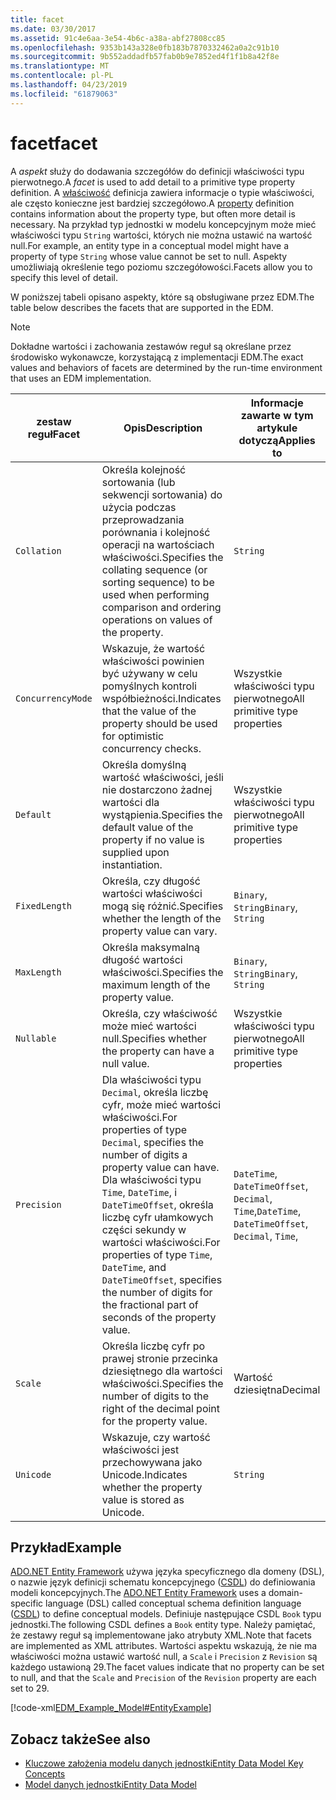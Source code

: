 ```yaml
---
title: facet
ms.date: 03/30/2017
ms.assetid: 91c4e6aa-3e54-4b6c-a38a-abf27808cc85
ms.openlocfilehash: 9353b143a328e0fb183b7870332462a0a2c91b10
ms.sourcegitcommit: 9b552addadfb57fab0b9e7852ed4f1f1b8a42f8e
ms.translationtype: MT
ms.contentlocale: pl-PL
ms.lasthandoff: 04/23/2019
ms.locfileid: "61879063"
---
```

# <a name="facet"></a><span data-ttu-id="381f2-102">facet</span><span class="sxs-lookup"><span data-stu-id="381f2-102">facet</span></span>
<span data-ttu-id="381f2-103">A *aspekt* służy do dodawania szczegółów do definicji właściwości typu pierwotnego.</span><span class="sxs-lookup"><span data-stu-id="381f2-103">A *facet* is used to add detail to a primitive type property definition.</span></span> <span data-ttu-id="381f2-104">A [właściwość](../../../../docs/framework/data/adonet/property.md) definicja zawiera informacje o typie właściwości, ale często konieczne jest bardziej szczegółowo.</span><span class="sxs-lookup"><span data-stu-id="381f2-104">A [property](../../../../docs/framework/data/adonet/property.md) definition contains information about the property type, but often more detail is necessary.</span></span> <span data-ttu-id="381f2-105">Na przykład typ jednostki w modelu koncepcyjnym może mieć właściwości typu `String` wartości, których nie można ustawić na wartość null.</span><span class="sxs-lookup"><span data-stu-id="381f2-105">For example, an entity type in a conceptual model might have a property of type `String` whose value cannot be set to null.</span></span> <span data-ttu-id="381f2-106">Aspekty umożliwiają określenie tego poziomu szczegółowości.</span><span class="sxs-lookup"><span data-stu-id="381f2-106">Facets allow you to specify this level of detail.</span></span>  
  
 <span data-ttu-id="381f2-107">W poniższej tabeli opisano aspekty, które są obsługiwane przez EDM.</span><span class="sxs-lookup"><span data-stu-id="381f2-107">The table below describes the facets that are supported in the EDM.</span></span>  
  
> [!NOTE]
>  <span data-ttu-id="381f2-108">Dokładne wartości i zachowania zestawów reguł są określane przez środowisko wykonawcze, korzystającą z implementacji EDM.</span><span class="sxs-lookup"><span data-stu-id="381f2-108">The exact values and behaviors of facets are determined by the run-time environment that uses an EDM implementation.</span></span>  
  
|<span data-ttu-id="381f2-109">zestaw reguł</span><span class="sxs-lookup"><span data-stu-id="381f2-109">Facet</span></span>|<span data-ttu-id="381f2-110">Opis</span><span class="sxs-lookup"><span data-stu-id="381f2-110">Description</span></span>|<span data-ttu-id="381f2-111">Informacje zawarte w tym artykule dotyczą</span><span class="sxs-lookup"><span data-stu-id="381f2-111">Applies to</span></span>|  
|-----------|-----------------|----------------|  
|`Collation`|<span data-ttu-id="381f2-112">Określa kolejność sortowania (lub sekwencji sortowania) do użycia podczas przeprowadzania porównania i kolejność operacji na wartościach właściwości.</span><span class="sxs-lookup"><span data-stu-id="381f2-112">Specifies the collating sequence (or sorting sequence) to be used when performing comparison and ordering operations on values of the property.</span></span>|`String`|  
|`ConcurrencyMode`|<span data-ttu-id="381f2-113">Wskazuje, że wartość właściwości powinien być używany w celu pomyślnych kontroli współbieżności.</span><span class="sxs-lookup"><span data-stu-id="381f2-113">Indicates that the value of the property should be used for optimistic concurrency checks.</span></span>|<span data-ttu-id="381f2-114">Wszystkie właściwości typu pierwotnego</span><span class="sxs-lookup"><span data-stu-id="381f2-114">All primitive type properties</span></span>|  
|`Default`|<span data-ttu-id="381f2-115">Określa domyślną wartość właściwości, jeśli nie dostarczono żadnej wartości dla wystąpienia.</span><span class="sxs-lookup"><span data-stu-id="381f2-115">Specifies the default value of the property if no value is supplied upon instantiation.</span></span>|<span data-ttu-id="381f2-116">Wszystkie właściwości typu pierwotnego</span><span class="sxs-lookup"><span data-stu-id="381f2-116">All primitive type properties</span></span>|  
|`FixedLength`|<span data-ttu-id="381f2-117">Określa, czy długość wartości właściwości mogą się różnić.</span><span class="sxs-lookup"><span data-stu-id="381f2-117">Specifies whether the length of the property value can vary.</span></span>|<span data-ttu-id="381f2-118">`Binary`, `String`</span><span class="sxs-lookup"><span data-stu-id="381f2-118">`Binary`, `String`</span></span>|  
|`MaxLength`|<span data-ttu-id="381f2-119">Określa maksymalną długość wartości właściwości.</span><span class="sxs-lookup"><span data-stu-id="381f2-119">Specifies the maximum length of the property value.</span></span>|<span data-ttu-id="381f2-120">`Binary`, `String`</span><span class="sxs-lookup"><span data-stu-id="381f2-120">`Binary`, `String`</span></span>|  
|`Nullable`|<span data-ttu-id="381f2-121">Określa, czy właściwość może mieć wartości null.</span><span class="sxs-lookup"><span data-stu-id="381f2-121">Specifies whether the property can have a null value.</span></span>|<span data-ttu-id="381f2-122">Wszystkie właściwości typu pierwotnego</span><span class="sxs-lookup"><span data-stu-id="381f2-122">All primitive type properties</span></span>|  
|`Precision`|<span data-ttu-id="381f2-123">Dla właściwości typu `Decimal`, określa liczbę cyfr, może mieć wartości właściwości.</span><span class="sxs-lookup"><span data-stu-id="381f2-123">For properties of type `Decimal`, specifies the number of digits a property value can have.</span></span> <span data-ttu-id="381f2-124">Dla właściwości typu `Time`, `DateTime`, i `DateTimeOffset`, określa liczbę cyfr ułamkowych części sekundy w wartości właściwości.</span><span class="sxs-lookup"><span data-stu-id="381f2-124">For properties of type `Time`, `DateTime`, and `DateTimeOffset`, specifies the number of digits for the fractional part of seconds of the property value.</span></span>|<span data-ttu-id="381f2-125">`DateTime`, `DateTimeOffset`, `Decimal`, `Time`,</span><span class="sxs-lookup"><span data-stu-id="381f2-125">`DateTime`, `DateTimeOffset`, `Decimal`, `Time`,</span></span>|  
|`Scale`|<span data-ttu-id="381f2-126">Określa liczbę cyfr po prawej stronie przecinka dziesiętnego dla wartości właściwości.</span><span class="sxs-lookup"><span data-stu-id="381f2-126">Specifies the number of digits to the right of the decimal point for the property value.</span></span>|<span data-ttu-id="381f2-127">Wartość dziesiętna</span><span class="sxs-lookup"><span data-stu-id="381f2-127">Decimal</span></span>|  
|`Unicode`|<span data-ttu-id="381f2-128">Wskazuje, czy wartość właściwości jest przechowywana jako Unicode.</span><span class="sxs-lookup"><span data-stu-id="381f2-128">Indicates whether the property value is stored as Unicode.</span></span>|`String`|  
  
## <a name="example"></a><span data-ttu-id="381f2-129">Przykład</span><span class="sxs-lookup"><span data-stu-id="381f2-129">Example</span></span>  
 <span data-ttu-id="381f2-130">[ADO.NET Entity Framework](../../../../docs/framework/data/adonet/ef/index.md) używa języka specyficznego dla domeny (DSL), o nazwie język definicji schematu koncepcyjnego ([CSDL](../../../../docs/framework/data/adonet/ef/language-reference/csdl-specification.md)) do definiowania modeli koncepcyjnych.</span><span class="sxs-lookup"><span data-stu-id="381f2-130">The [ADO.NET Entity Framework](../../../../docs/framework/data/adonet/ef/index.md) uses a domain-specific language (DSL) called conceptual schema definition language ([CSDL](../../../../docs/framework/data/adonet/ef/language-reference/csdl-specification.md)) to define conceptual models.</span></span> <span data-ttu-id="381f2-131">Definiuje następujące CSDL `Book` typu jednostki.</span><span class="sxs-lookup"><span data-stu-id="381f2-131">The following CSDL defines a `Book` entity type.</span></span> <span data-ttu-id="381f2-132">Należy pamiętać, że zestawy reguł są implementowane jako atrybuty XML.</span><span class="sxs-lookup"><span data-stu-id="381f2-132">Note that facets are implemented as XML attributes.</span></span> <span data-ttu-id="381f2-133">Wartości aspektu wskazują, że nie ma właściwości można ustawić wartość null, a `Scale` i `Precision` z `Revision` są każdego ustawioną 29.</span><span class="sxs-lookup"><span data-stu-id="381f2-133">The facet values indicate that no property can be set to null, and that the `Scale` and `Precision` of the `Revision` property are each set to 29.</span></span>  
  
 [!code-xml[EDM_Example_Model#EntityExample](../../../../samples/snippets/xml/VS_Snippets_Data/edm_example_model/xml/books.edmx#entityexample)]  
  
## <a name="see-also"></a><span data-ttu-id="381f2-134">Zobacz także</span><span class="sxs-lookup"><span data-stu-id="381f2-134">See also</span></span>

- [<span data-ttu-id="381f2-135">Kluczowe założenia modelu danych jednostki</span><span class="sxs-lookup"><span data-stu-id="381f2-135">Entity Data Model Key Concepts</span></span>](../../../../docs/framework/data/adonet/entity-data-model-key-concepts.md)
- [<span data-ttu-id="381f2-136">Model danych jednostki</span><span class="sxs-lookup"><span data-stu-id="381f2-136">Entity Data Model</span></span>](../../../../docs/framework/data/adonet/entity-data-model.md)
